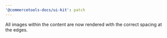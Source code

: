 ```yaml
---
'@commercetools-docs/ui-kit': patch
---
```


All images within the content are now rendered with the correct spacing at the edges.
